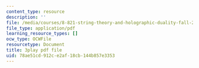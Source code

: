 ```yaml
---
content_type: resource
description: ''
file: /media/courses/8-821-string-theory-and-holographic-duality-fall-2014/78ae51cd912ce2af18cb144b857e3353_owhNn20aZo8.pdf
file_type: application/pdf
learning_resource_types: []
ocw_type: OCWFile
resourcetype: Document
title: 3play pdf file
uid: 78ae51cd-912c-e2af-18cb-144b857e3353
---
```

